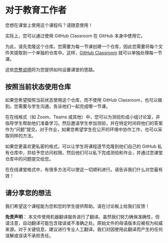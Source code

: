# 对于教育工作者

您想在课堂上使用这个课程吗？请随意使用！

实际上，您可以通过使用 GitHub Classroom 在 GitHub 本身中使用它。

为此，请先克隆这个仓库。您需要为每一节课创建一个仓库，因此您需要将每个文件夹提取到一个单独的仓库中。这样，[GitHub Classroom](https://classroom.github.com/classrooms) 就可以单独处理每一节课。

这些[完整说明](https://github.blog/2020-03-18-set-up-your-digital-classroom-with-github-classroom/)将为您提供如何设置课堂的思路。

## 按照当前状态使用仓库

如果您希望按照当前状态使用这个仓库，而不使用 GitHub Classroom，也可以做到。您需要与学生沟通，告诉他们一起完成哪一节课。

在在线格式（如 Zoom、Teams 或其他）中，您可以为测验形成小组讨论室，并指导学生帮助他们准备学习。然后邀请学生参加测验，并在特定时间将他们的答案作为“问题”提交。对于作业，如果您希望学生在公开的环境中协作工作，也可以采取同样的方法。

如果您更喜欢更私密的格式，可以让学生将课程逐节克隆到他们自己的 GitHub 私有仓库中，并给予您访问权限。然后他们可以私下完成测验和作业，并通过您课堂仓库中的问题提交给您。

在在线课堂格式中，有很多方法可以使这一切顺利进行。请告诉我们什么对您最有效！

## 请分享您的想法

我们希望这个课程能为您和您的学生提供帮助。请在讨论板上给我们反馈！

**免责声明**：
本文件使用机器翻译服务进行了翻译。虽然我们努力确保准确性，但请注意，自动翻译可能包含错误或不准确之处。原始文件的母语版本应被视为权威来源。对于关键信息，建议进行专业人工翻译。我们对因使用此翻译而产生的任何误解或误读不承担责任。
